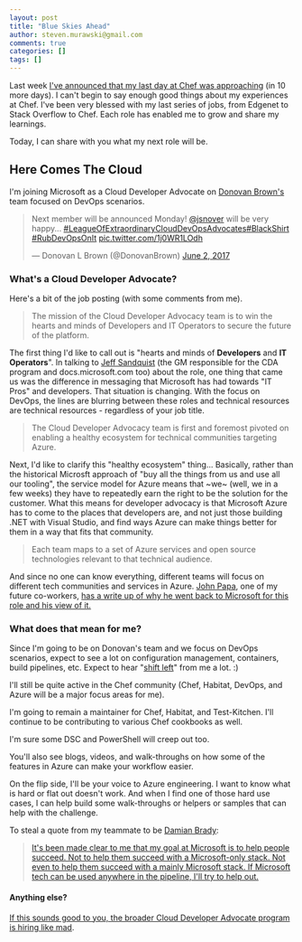 ```yaml
---
layout: post
title: "Blue Skies Ahead"
author: steven.murawski@gmail.com
comments: true
categories: []
tags: []
---
```


Last week [I've announced that my last day at Chef was approaching](http://stevenmurawski.com/powershell/2017/05/thank-you-chef/index.html) (in 10 more days).  I can't begin to say enough good things about my experiences at Chef.  I've been very blessed with my last series of jobs, from Edgenet to Stack Overflow to Chef.  Each role has enabled me to grow and share my learnings.

Today, I can share with you what my next role will be.

## Here Comes The Cloud

I'm joining Microsoft as a Cloud Developer Advocate on [Donovan Brown's](https://twitter.com/DonovanBrown) team focused on DevOps scenarios.

<blockquote class="twitter-tweet" data-lang="en"><p lang="en" dir="ltr">Next member will be announced Monday! <a href="https://twitter.com/jsnover">@jsnover</a> will be very happy... <a href="https://twitter.com/hashtag/LeagueOfExtraordinaryCloudDevOpsAdvocates?src=hash">#LeagueOfExtraordinaryCloudDevOpsAdvocates</a><a href="https://twitter.com/hashtag/BlackShirt?src=hash">#BlackShirt</a> <a href="https://twitter.com/hashtag/RubDevOpsOnIt?src=hash">#RubDevOpsOnIt</a> <a href="https://t.co/1j0WR1LOdh">pic.twitter.com/1j0WR1LOdh</a></p>&mdash; Donovan L Brown (@DonovanBrown) <a href="https://twitter.com/DonovanBrown/status/870516385230630912">June 2, 2017</a></blockquote>
<script async src="//platform.twitter.com/widgets.js" charset="utf-8"></script>

### What's a Cloud Developer Advocate?

Here's a bit of the job posting (with some comments from me).

> The mission of the Cloud Developer Advocacy team is to win the hearts and minds of Developers and IT Operators to secure the future of the platform.   

The first thing I'd like to call out is "hearts and minds of **Developers** and **IT Operators**".  In talking to [Jeff Sandquist]() (the GM responsible for the CDA program and docs.microsoft.com too) about the role, one thing that came us was the difference in messaging that Microsoft has had towards "IT Pros" and developers.  That situation is changing.  With the focus on DevOps, the lines are blurring between these roles and technical resources are technical resources - regardless of your job title.

> The Cloud Developer Advocacy team is first and foremost pivoted on enabling a healthy ecosystem for technical communities targeting Azure.

Next, I'd like to clarify this "healthy ecosystem" thing...  Basically, rather than the historical Microsft approach of "buy all the things from us and use all our tooling", the service model for Azure means that ~we~ (well, we in a few weeks) they have to repeatedly earn the right to be the solution for the customer.  What this means for developer advocacy is that Microsoft Azure has to come to the places that developers are, and not just those building .NET with Visual Studio, and find ways Azure can make things better for them in a way that fits that community.

> Each team maps to a set of Azure services and open source technologies relevant to that technical audience.

And since no one can know everything, different teams will focus on different tech communities and services in Azure.  [John Papa](https://twitter.com/john_papa), one of my future co-workers, [has a write up of why he went back to Microsoft for this role and his view of it.](https://johnpapa.net/developer-advocacy-at-microsoft/)

### What does that mean for me?

Since I'm going to be on Donovan's team and we focus on DevOps scenarios, expect to see a lot on configuration management, containers, build pipelines, etc.  Expect to hear "[shift left](https://blog.chef.io/2016/09/26/shift-left-security-and-compliance-automation-with-inspec-and-chef/)" from me a lot. :) 

I'll still be quite active in the Chef community (Chef, Habitat, DevOps, and Azure will be a major focus areas for me).  

I'm going to remain a maintainer for Chef, Habitat, and Test-Kitchen.  I'll continue to be contributing to various Chef cookbooks as well.

I'm sure some DSC and PowerShell will creep out too.

You'll also see blogs, videos, and walk-throughs on how some of the features in Azure can make your workflow easier.  

On the flip side, I'll be your voice to Azure engineering.  I want to know what is hard or flat out doesn't work.  And when I find one of those hard use cases, I can help build some walk-throughs or helpers or samples that can help with the challenge.

To steal a quote from my teammate to be [Damian Brady](https://twitter.com/damovisa):

> [It's been made clear to me that my goal at Microsoft is to help people succeed. Not to help them succeed with a Microsoft-only stack. Not even to help them succeed with a mainly Microsoft stack. If Microsoft tech can be used anywhere in the pipeline, I'll try to help out.](https://damianbrady.com.au/2017/06/01/im-joining-microsoft/)

#### Anything else?

[If this sounds good to you, the broader Cloud Developer Advocate program is hiring like mad](https://careers.microsoft.com/search.aspx#&&p2=all&p1=all&p3=1014&p4=US&p0=%22cloud+developer+advocate%22&p5=all).